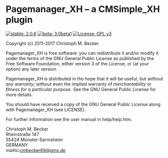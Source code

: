 Pagemanager_XH – a CMSimple_XH plugin
=====================================

[![stable: 2.0.6](https://img.shields.io/badge/stable-2.0.6-green.svg)](https://github.com/cmb69/pagemanager_xh/releases/tag/2.0.6)
[![beta: 3.0beta1](https://img.shields.io/badge/beta-3.0beta1-red.svg)](https://github.com/cmb69/pagemanager_xh/releases/tag/3.0beta1)
[![License: GPL v3](https://img.shields.io/badge/License-GPL%20v3-blue.svg)](http://www.gnu.org/licenses/gpl-3.0)

Copyright (c) 2011-2017 Christoph M. Becker  

Pagemanager_XH is free software: you can redistribute it and/or modify
it under the terms of the GNU General Public License as published by
the Free Software Foundation, either version 3 of the License, or
(at your option) any later version.

Pagemanager_XH is distributed in the hope that it will be useful,
but *without any warranty*; without even the implied warranty of
*merchantability* or *fitness for a particular purpose*.  See the
GNU General Public License for more details.

You should have received a copy of the GNU General Public License
along with Pagemanager_XH (see LICENSE).

For further information see the user manual in help/help.htm.

Christoph M. Becker  
Rheinstraße 147  
55424 Münster-Sarmsheim  
GERMANY  
mailto:cmbecker69@gmx.de
